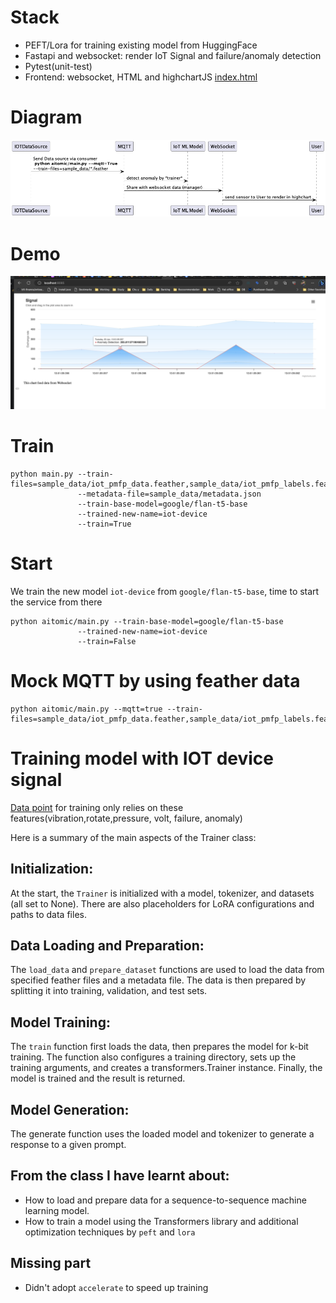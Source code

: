 # Stack
* PEFT/Lora for training existing model from HuggingFace
* Fastapi and websocket: render IoT Signal and failure/anomaly detection
* Pytest(unit-test)
* Frontend: websocket, HTML and highchartJS [index.html](aitomic%2Findex.html)
# Diagram

![Flow](./flow.png)

# Demo

![High Chart IoT Signal](./demo.png)

# Train

```shell
python main.py --train-files=sample_data/iot_pmfp_data.feather,sample_data/iot_pmfp_labels.feather
               --metadata-file=sample_data/metadata.json
               --train-base-model=google/flan-t5-base
               --trained-new-name=iot-device
               --train=True
```

# Start

We train the new model `iot-device` from `google/flan-t5-base`, time to start the service from there

```shell
python aitomic/main.py --train-base-model=google/flan-t5-base
               --trained-new-name=iot-device
               --train=False
```

# Mock MQTT by using feather data

```shell
python aitomic/main.py --mqtt=true --train-files=sample_data/iot_pmfp_data.feather,sample_data/iot_pmfp_labels.feather
```

# Training model with IOT device signal

[Data point](sample_data) for training only relies on these features(vibration,rotate,pressure, volt, failure, anomaly)

Here is a summary of the main aspects of the Trainer class:

## Initialization:

At the start, the `Trainer` is initialized with a model, tokenizer, and datasets (all set to None). There are also
placeholders for LoRA configurations and paths to data files.

## Data Loading and Preparation:

The `load_data` and `prepare_dataset` functions are used to load the data from specified feather files and a metadata
file. The data is then prepared by splitting it into training, validation, and test sets.

## Model Training:

The `train` function first loads the data, then prepares the model for k-bit training. The function also configures a
training directory, sets up the training arguments, and creates a transformers.Trainer instance. Finally, the model is
trained and the result is returned.

## Model Generation:

The generate function uses the loaded model and tokenizer to generate a response to a given prompt.

## From the class I have learnt about:

* How to load and prepare data for a sequence-to-sequence machine learning model.
* How to train a model using the Transformers library and additional optimization techniques by `peft` and `lora`

## Missing part

* Didn't adopt `accelerate` to speed up training
